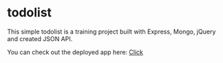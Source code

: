# todolist
This simple todolist is a training project built with Express, Mongo, jQuery and created JSON API.

You can check out the deployed app here: 
<a href="https://guarded-waters-13064.herokuapp.com/">Click</a>
